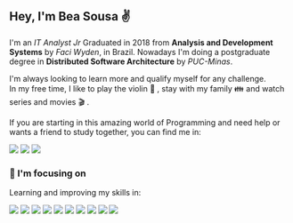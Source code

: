 ## Hey, I'm Bea Sousa :v:

I'm an *IT Analyst Jr* 
Graduated in 2018 from ****Analysis and Development Systems**** by *Faci Wyden*, in Brazil. 
Nowadays I'm doing a postgraduate degree in **Distributed Software Architecture** by *PUC-Minas*. 

I'm always looking to learn more and qualify myself for any challenge.  
In my free time, I like to play the violin :violin: , stay with my family :family: and watch series and movies :clapper: .

If you are starting in this amazing world of Programming  and need help or wants a friend to study together, you can find me in:

[<img src="https://img.shields.io/badge/LinkedIn-0077B5?style=for-the-badge&logo=linkedin&logoColor=white" />](https://www.linkedin.com/in/bea-sousa-20/)
[<img src="https://img.shields.io/badge/Twitter-1DA1F2?style=for-the-badge&logo=twitter&logoColor=white" />](https://twitter.com/bea_sousa22)
[<img src="https://img.shields.io/badge/Discord-7289DA?style=for-the-badge&logo=discord&logoColor=white"/>](https://discord.com/channels/@me/beasousa20#2885)
 


### :rocket:  I'm focusing on 
Learning and improving my skills in:

<img src="https://img.shields.io/badge/HTML5-E34F26?style=for-the-badge&logo=html5&logoColor=white" /> <img src="https://img.shields.io/badge/CSS3-1572B6?style=for-the-badge&logo=css3&logoColor=white"/> <img src="https://img.shields.io/badge/JavaScript-F7DF1E?style=for-the-badge&logo=javascript&logoColor=black" /> <img src="https://img.shields.io/badge/TypeScript-007ACC?style=for-the-badge&logo=typescript&logoColor=white" />
<img src="https://img.shields.io/badge/Java-ED8B00?style=for-the-badge&logo=java&logoColor=white" /> <img src="https://img.shields.io/badge/Kotlin-0095D5?&style=for-the-badge&logo=kotlin&logoColor=white" />  <img src="https://img.shields.io/badge/Spring-6DB33F?style=for-the-badge&logo=spring&logoColor=white" />
<img src="https://img.shields.io/badge/Docker-2CA5E0?style=for-the-badge&logo=docker&logoColor=white" /> 
<img src="https://img.shields.io/badge/React-20232A?style=for-the-badge&logo=react&logoColor=61DAFB" />  <img src="https://img.shields.io/badge/next.js-000000?style=for-the-badge&logo=next.js&logoColor=white" />

